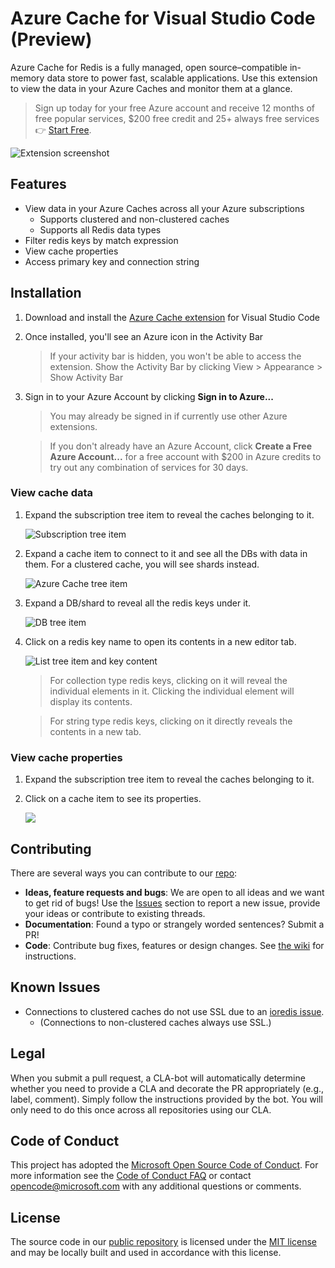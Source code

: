 # Azure Cache for Visual Studio Code (Preview)

Azure Cache for Redis is a fully managed, open source–compatible in-memory data store to power fast, scalable applications. Use this extension to view the data in your Azure Caches and monitor them at a glance.

> Sign up today for your free Azure account and receive 12 months of free popular services, $200 free credit and 25+ always free services 👉 [Start Free](https://azure.microsoft.com/free/open-source).

![Extension screenshot](./img/overview.png)

## Features

* View data in your Azure Caches across all your Azure subscriptions
    * Supports clustered and non-clustered caches
    * Supports all Redis data types
* Filter redis keys by match expression
* View cache properties
* Access primary key and connection string

## Installation

1. Download and install the [Azure Cache extension](https://marketplace.visualstudio.com/items?itemName=ms-azurecache.vscode-azurecache) for Visual Studio Code
2. Once installed, you'll see an Azure icon in the Activity Bar
    > If your activity bar is hidden, you won't be able to access the extension. Show the Activity Bar by clicking View > Appearance > Show Activity Bar
3. Sign in to your Azure Account by clicking **Sign in to Azure...**
    > You may already be signed in if currently use other Azure extensions.

    > If you don't already have an Azure Account, click **Create a Free Azure Account...** for a free account with $200 in Azure credits to try out any combination of services for 30 days.

### View cache data
1. Expand the subscription tree item to reveal the caches belonging to it.

    ![Subscription tree item](./img/subscription-tree.png)
2. Expand a cache item to connect to it and see all the DBs with data in them. For a clustered cache, you will see shards instead.

    ![Azure Cache tree item](./img/cache-tree.png)

3. Expand a DB/shard to reveal all the redis keys under it.

    ![DB tree item](./img/db-tree.png)

4. Click on a redis key name to open its contents in a new editor tab.

    ![List tree item and key content](./img/view-key.png)

    > For collection type redis keys, clicking on it will reveal the individual elements in it. Clicking the individual element will display its contents.

    > For string type redis keys, clicking on it directly reveals the contents in a new tab.

### View cache properties
1. Expand the subscription tree item to reveal the caches belonging to it.

2. Click on a cache item to see its properties.

    ![](./img/view-properties.png)

## Contributing

There are several ways you can contribute to our [repo](https://github.com/microsoft/vscode-azurecache):

* **Ideas, feature requests and bugs**: We are open to all ideas and we want to get rid of bugs! Use the [Issues](https://github.com/microsoft/vscode-azurecache/issues) section to report a new issue, provide your ideas or contribute to existing threads.
* **Documentation**: Found a typo or strangely worded sentences? Submit a PR!
* **Code**: Contribute bug fixes, features or design changes. See [the wiki](https://github.com/microsoft/vscode-azurecache/wiki/Contributing-code) for instructions.

## Known Issues

* Connections to clustered caches do not use SSL due to an [ioredis issue](https://github.com/luin/ioredis/issues/1149).
    * (Connections to non-clustered caches always use SSL.)

## Legal

When you submit a pull request, a CLA-bot will automatically determine whether you need to provide a CLA and decorate the PR appropriately (e.g., label, comment). Simply follow the instructions provided by the bot. You will only need to do this once across all repositories using our CLA.

## Code of Conduct

This project has adopted the [Microsoft Open Source Code of Conduct](https://opensource.microsoft.com/codeofconduct/). For more information see the [Code of Conduct FAQ](https://opensource.microsoft.com/codeofconduct/faq/) or contact [opencode@microsoft.com](mailto:opencode@microsoft.com) with any additional questions or comments.

## License

The source code in our [public repository](https://github.com/microsoft/vscode-azurecache) is licensed under the [MIT license](https://github.com/microsoft/vscode-azurecache/blob/master/LICENSE.txt) and may be locally built and used in accordance with this license.
